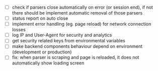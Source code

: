 - [ ] check if parsers close automatically on error (or session end), if not there should be implement automatic removal of those parsers
- [ ] status report on auto close
- [ ] implement error handling (eg. page reload) for network connection losses
- [ ] log IP and User-Agent for security and analytics
- [ ] get security related keys from environmental variables
- [ ] make backend components behaviour depend on environment (development or production)
- [ ] fix: when parser is scraping and page is reloaded, it does not automatically show loading screen